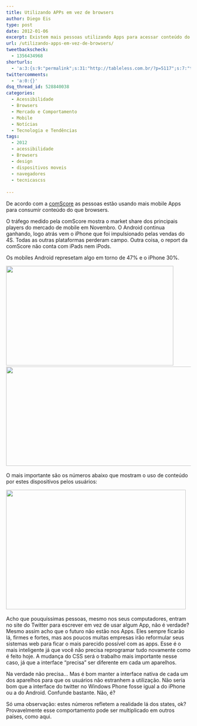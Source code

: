 ```yaml
---
title: Utilizando APPs em vez de browsers
author: Diego Eis
type: post
date: 2012-01-06
excerpt: Existem mais pessoas utilizando Apps para acessar conteúdo do que Browsers.
url: /utilizando-apps-em-vez-de-browsers/
tweetbackscheck:
  - 1356434968
shorturls:
  - 'a:3:{s:9:"permalink";s:31:"http://tableless.com.br/?p=5117";s:7:"tinyurl";s:26:"http://tinyurl.com/8x5xjox";s:4:"isgd";s:19:"http://is.gd/8OhNeJ";}'
twittercomments:
  - 'a:0:{}'
dsq_thread_id: 528840038
categories:
  - Acessibilidade
  - Browsers
  - Mercado e Comportamento
  - Mobile
  - Notícias
  - Tecnologia e Tendências
tags:
  - 2012
  - acessibilidade
  - Browsers
  - design
  - dispositivos moveis
  - navegadores
  - tecnicascss

---
```

De acordo com a [comScore][1] as pessoas estão usando mais mobile Apps para consumir conteúdo do que browsers.

O tráfego medido pela comScore mostra o market share dos principais players do mercado de mobile em Novembro. O Android continua ganhando, logo atrás vem o iPhone que foi impulsionado pelas vendas do 4S. Todas as outras plataformas perderam campo. Outra coisa, o report da comScore não conta com iPads nem iPods.

Os mobiles Android represetam algo em torno de 47% e o iPhone 30%.

<img src="https://raw.githubusercontent.com/diegoeis/tableless-static-images/master/2012/01/Screen-Shot-2012-01-05-at-10.24.17-AM.png" alt="" title="Screen Shot 2012-01-05 at 10.24.17 AM" width="456" height="271" class="alignnone size-full wp-image-5123" srcset="uploads/2012/01/Screen-Shot-2012-01-05-at-10.24.17-AM.png 456w, uploads/2012/01/Screen-Shot-2012-01-05-at-10.24.17-AM-300x178.png 300w" sizes="(max-width: 456px) 100vw, 456px" />

<img src="https://raw.githubusercontent.com/diegoeis/tableless-static-images/master/2012/01/Screen-shot-2011-12-29-at-2.03.27-PM.png" alt="" title="Screen-shot-2011-12-29-at-2.03.27-PM" width="514" height="270" class="size-full wp-image-5118" srcset="uploads/2012/01/Screen-shot-2011-12-29-at-2.03.27-PM.png 514w, uploads/2012/01/Screen-shot-2011-12-29-at-2.03.27-PM-300x157.png 300w" sizes="(max-width: 514px) 100vw, 514px" />

O mais importante são os números abaixo que mostram o uso de conteúdo por estes dispositivos pelos usuários:
  
<img src="https://raw.githubusercontent.com/diegoeis/tableless-static-images/master/2012/01/Screen-shot-2011-12-29-at-2.10.55-PM.png" alt="" title="Screen-shot-2011-12-29-at-2.10.55-PM" width="490" height="325" class="size-full wp-image-5119" srcset="uploads/2012/01/Screen-shot-2011-12-29-at-2.10.55-PM.png 490w, uploads/2012/01/Screen-shot-2011-12-29-at-2.10.55-PM-300x198.png 300w" sizes="(max-width: 490px) 100vw, 490px" />

Acho que pouquíssimas pessoas, mesmo nos seus computadores, entram no site do Twitter para escrever em vez de usar algum App, não é verdade? Mesmo assim acho que o futuro não estão nos Apps. Eles sempre ficarão lá, firmes e fortes, mas aos poucos muitas empresas irão reformular seus sistemas web para ficar o mais parecido possível com as apps. Esse é o mais inteligente já que você não precisa reprogramar tudo novamente como é feito hoje. A mudança do CSS será o trabalho mais importante nesse caso, já que a interface &#8220;precisa&#8221; ser diferente em cada um aparelhos.
  
Na verdade não precisa&#8230; Mas é bom manter a interface nativa de cada um dos aparelhos para que os usuários não estranhem a utilização. Não seria bom que a interface do twitter no Windows Phone fosse igual a do iPhone ou a do Android. Confunde bastante. Não, é?

Só uma observação: estes números refletem a realidade lá dos states, ok? Provavelmente esse comportamento pode ser multiplicado em outros países, como aqui.

 [1]: http://www.comscore.com/Press_Events/Press_Releases/2011/12/comScore_Reports_November_2011_U.S._Mobile_Subscriber_Market_Share?utm_source=TablelessComBr&utm_medium=link&utm_campaign=Post